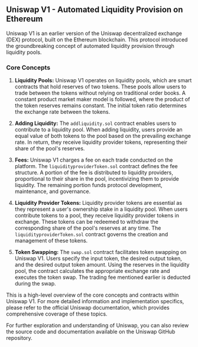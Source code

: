 ## Uniswap V1 - Automated Liquidity Provision on Ethereum

Uniswap V1 is an earlier version of the Uniswap decentralized exchange (DEX) protocol, built on the Ethereum blockchain. This protocol introduced the groundbreaking concept of automated liquidity provision through liquidity pools. 

### Core Concepts

1. **Liquidity Pools:** Uniswap V1 operates on liquidity pools, which are smart contracts that hold reserves of two tokens. These pools allow users to trade between the tokens without relying on traditional order books. A constant product market maker model is followed, where the product of the token reserves remains constant. The initial token ratio determines the exchange rate between the tokens.

2. **Adding Liquidity:** The `addliquidity.sol` contract enables users to contribute to a liquidity pool. When adding liquidity, users provide an equal value of both tokens to the pool based on the prevailing exchange rate. In return, they receive liquidity provider tokens, representing their share of the pool's reserves.

3. **Fees:** Uniswap V1 charges a fee on each trade conducted on the platform. The `liquidityproviderToken.sol` contract defines the fee structure. A portion of the fee is distributed to liquidity providers, proportional to their share in the pool, incentivizing them to provide liquidity. The remaining portion funds protocol development, maintenance, and governance.

4. **Liquidity Provider Tokens:** Liquidity provider tokens are essential as they represent a user's ownership stake in a liquidity pool. When users contribute tokens to a pool, they receive liquidity provider tokens in exchange. These tokens can be redeemed to withdraw the corresponding share of the pool's reserves at any time. The `liquidityproviderToken.sol` contract governs the creation and management of these tokens.

5. **Token Swapping:** The `swap.sol` contract facilitates token swapping on Uniswap V1. Users specify the input token, the desired output token, and the desired output token amount. Using the reserves in the liquidity pool, the contract calculates the appropriate exchange rate and executes the token swap. The trading fee mentioned earlier is deducted during the swap.

This is a high-level overview of the core concepts and contracts within Uniswap V1. For more detailed information and implementation specifics, please refer to the official Uniswap documentation, which provides comprehensive coverage of these topics.

For further exploration and understanding of Uniswap, you can also review the source code and documentation available on the Uniswap GitHub repository.
